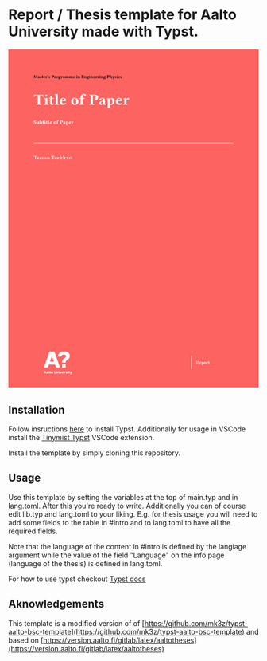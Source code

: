 # Report / Thesis template for Aalto University made with Typst.

![./assets/image.png](./assets/image.png)


## Installation
Follow insructions [here](https://github.com/typst/typst) to install Typst. Additionally for usage in VSCode install the [Tinymist Typst](https://marketplace.visualstudio.com/items?itemName=myriad-dreamin.tinymist) VSCode extension.

Install the template by simply cloning this repository.

## Usage
Use this template by setting the variables at the top of main.typ and in lang.toml. After this you're ready to write. Additionally you can of course edit lib.typ and lang.toml to your liking. E.g. for thesis usage you will need to add some fields to the table in #intro and to lang.toml to have all the required fields.

Note that the language of the content in #intro is defined by the langiage argument while the value of the field "Language" on the info page (language of the thesis) is defined in lang.toml.

For how to use typst checkout [Typst docs](https://typst.app/docs/)

## Aknowledgements

This template is a modified version of of [https://github.com/mk3z/typst-aalto-bsc-template](https://github.com/mk3z/typst-aalto-bsc-template) and based on [https://version.aalto.fi/gitlab/latex/aaltotheses](https://version.aalto.fi/gitlab/latex/aaltotheses)
